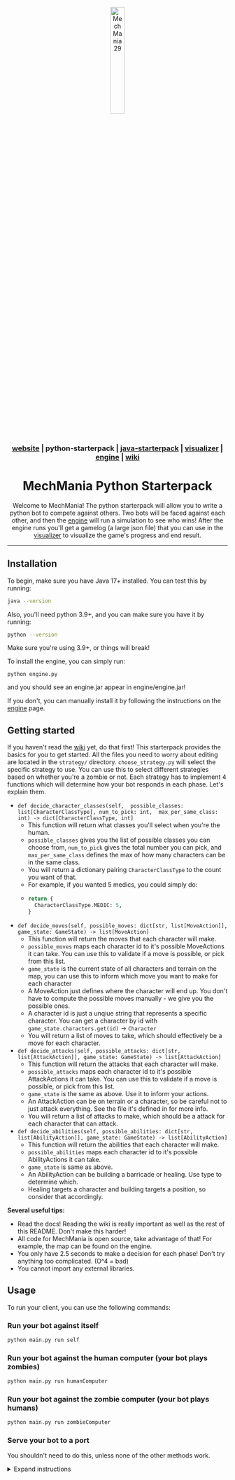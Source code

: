 <div align="center">

<a href="https://mechmania.org"><img width="25%" src="https://github.com/MechMania-29/Website/blob/main/images/mm29_logo.png" alt="MechMania 29"></a>

### [website](https://mechmania.org) | python-starterpack | [java-starterpack](https://github.com/MechMania-29/java-starterpack) | [visualizer](https://github.com/MechMania-29/visualizer) | [engine](https://github.com/MechMania-29/engine) | [wiki](https://github.com/MechMania-29/Wiki)

# MechMania Python Starterpack

Welcome to MechMania! The python starterpack will allow you to write a python bot to compete against others.
Two bots will be faced against each other, and then the [engine](https://github.com/MechMania-29/engine) will run a simulation to see who wins!
After the engine runs you'll get a gamelog (a large json file) that you can use in the [visualizer](https://github.com/MechMania-29/visualizer) to
visualize the game's progress and end result.

</div>

---

## Installation

To begin, make sure you have Java 17+ installed. You can test this by running:

```sh
java --version
```

Also, you'll need python 3.9+, and you can make sure you have it by running:

```sh
python --version
```

Make sure you're using 3.9+, or things will break!

To install the engine, you can simply run:

```
python engine.py
```

and you should see an engine.jar appear in engine/engine.jar!

If you don't, you can manually install it by following the instructions on the [engine](https://github.com/MechMania-29/engine) page.

## Getting started

If you haven't read the [wiki](https://github.com/MechMania-29/Wiki) yet, do that first! This starterpack provides the basics for you to get started. All the files you need to worry about editing are located in the `strategy/` directory. `choose_strategy.py` will select the specific strategy to use. You can use this to select different strategies based on whether you're a zombie or not. Each strategy has to implement 4 functions which will determine how your bot responds in each phase. Let's explain them.
- `def decide_character_classes(self,  possible_classes: list[CharacterClassType], num_to_pick: int,  max_per_same_class: int) -> dict[CharacterClassType, int]`
  - This function will return what classes you'll select when you're the human.
  - `possible_classes` gives you the list of possible classes you can choose from, `num_to_pick` gives the total number you can pick, and `max_per_same_class` defines the max of how many characters can be in the same class.
  - You will return a dictionary pairing `CharacterClassType` to the count you want of that.
  - For example, if you wanted 5 medics, you could simply do:
  - ```py
    return {
      CharacterClassType.MEDIC: 5,
    }
    ```
- `def decide_moves(self, possible_moves: dict[str, list[MoveAction]], game_state: GameState) -> list[MoveAction]`
  - This function will return the moves that each character will make.
  - `possible_moves` maps each character id to it's possible MoveActions it can take. You can use this to validate if a move is possible, or pick from this list.
  - `game_state` is the current state of all characters and terrain on the map, you can use this to inform which move you want to make for each character
  - A MoveAction just defines where the character will end up. You don't have to compute the possible moves manually - we give you the possible ones.
  - A character id is just a unqiue string that represents a specific character. You can get a character by id with `game_state.characters.get(id)` -> `Character`
  - You will return a list of moves to take, which should effectively be a move for each character.
- `def decide_attacks(self, possible_attacks: dict[str, list[AttackAction]], game_state: GameState) -> list[AttackAction]`
  - This function will return the attacks that each character will make.
  - `possible_attacks` maps each character id to it's possible AttackActions it can take. You can use this to validate if a move is possible, or pick from this list.
  - `game_state` is the same as above. Use it to inform your actions.
  - An AttackAction can be on terrain or a character, so be careful not to just attack everything. See the file it's defined in for more info.
  - You will return a list of attacks to make, which should be a attack for each character that can attack.
- `def decide_abilities(self, possible_abilities: dict[str, list[AbilityAction]], game_state: GameState) -> list[AbilityAction]`
  - This function will return the abilities that each character will make.
  - `possible_abilities` maps each character id to it's possible AbilityActions it can take.
  - `game_state` is same as above.
  - An AbilityAction can be building a barricade or healing. Use type to determine which.
  - Healing targets a character and building targets a position, so consider that accordingly.

**Several useful tips:**
- Read the docs! Reading the wiki is really important as well as the rest of this README. Don't make this harder!
- All code for MechMania is open source, take advantage of that! For example, the map can be found on the engine.
- You only have 2.5 seconds to make a decision for each phase! Don't try anything too complicated. (O^4 = bad)
- You cannot import any external libraries.

## Usage

To run your client, you can use the following commands:

### Run your bot against itself

```sh
python main.py run self
```

### Run your bot against the human computer (your bot plays zombies)

```sh
python main.py run humanComputer
```

### Run your bot against the zombie computer (your bot plays humans)

```sh
python main.py run zombieComputer
```

### Serve your bot to a port

You shouldn't need to do this, unless none of the other methods work.
<details>
<summary>Expand instructions</summary>

To serve your bot to a port, you can run it like this:

```sh
python main.py serve [port]
```

Where port is the port you want to serve to, like 9001 for example:

```sh
python main.py serve 9001
```

A full setup with the engine might look like (all 3 commands in separate terminal windows):

```sh
python main.py serve 9001
python main.py serve 9002
java -jar engine.jar 9001 9002
```

</details>
